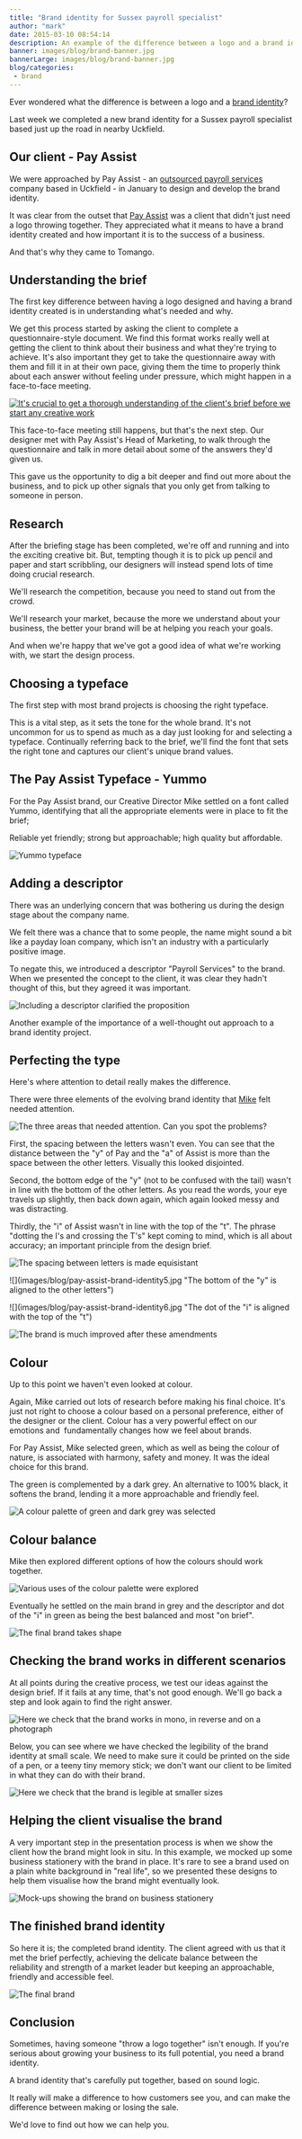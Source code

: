 ```yaml
---
title: "Brand identity for Sussex payroll specialist"
author: "mark"
date: 2015-03-10 08:54:14
description: An example of the difference between a logo and a brand identity, and why you need the latter.
banner: images/blog/brand-banner.jpg
bannerLarge: images/blog/brand-banner.jpg
blog/categories: 
 - brand
---
```


Ever wondered what the difference is between a logo and a [brand identity](http://www.tomango.co.uk/creates/brand/)?

Last week we completed a new brand identity for a Sussex payroll specialist based just up the road in nearby Uckfield.

## Our client - Pay Assist

We were approached by Pay Assist - an [outsourced payroll services](http://www.pay-assist.co.uk/payroll-services/) company based in Uckfield - in January to design and develop the brand identity.

It was clear from the outset that [Pay Assist](http://www.tomango.co.uk/created/pay-assist/) was a client that didn't just need a logo throwing together. They appreciated what it means to have a brand identity created and how important it is to the success of a business.

And that's why they came to Tomango.

## Understanding the brief

The first key difference between having a logo designed and having a brand identity created is in understanding what's needed and why.

We get this process started by asking the client to complete a questionnaire-style document. We find this format works really well at getting the client to think about their business and what they're trying to achieve. It's also important they get to take the questionnaire away with them and fill it in at their own pace, giving them the time to properly think about each answer without feeling under pressure, which might happen in a face-to-face meeting.

[![](images/blog/mike-researching.jpg "It's crucial to get a thorough understanding of the client's brief before we start any creative work")](images/blog/mike-researching.jpg)

This face-to-face meeting still happens, but that's the next step. Our designer met with Pay Assist's Head of Marketing, to walk through the questionnaire and talk in more detail about some of the answers they'd given us.

This gave us the opportunity to dig a bit deeper and find out more about the business, and to pick up other signals that you only get from talking to someone in person.

## Research

After the briefing stage has been completed, we're off and running and into the exciting creative bit. But, tempting though it is to pick up pencil and paper and start scribbling, our designers will instead spend lots of time doing crucial research.

We'll research the competition, because you need to stand out from the crowd.

We'll research your market, because the more we understand about your business, the better your brand will be at helping you reach your goals.

And when we're happy that we've got a good idea of what we're working with, we start the design process.

## Choosing a typeface

The first step with most brand projects is choosing the right typeface.

This is a vital step, as it sets the tone for the whole brand. It's not uncommon for us to spend as much as a day just looking for and selecting a typeface. Continually referring back to the brief, we'll find the font that sets the right tone and captures our client's unique brand values.

## The Pay Assist Typeface - Yummo

For the Pay Assist brand, our Creative Director Mike settled on a font called Yummo, identifying that all the appropriate elements were in place to fit the brief;

Reliable yet friendly; strong but approachable; high quality but affordable.

![](images/blog/pay-assist-brand-identity1.jpg "Yummo typeface")

## Adding a descriptor

There was an underlying concern that was bothering us during the design stage about the company name.

We felt there was a chance that to some people, the name might sound a bit like a payday loan company, which isn't an industry with a particularly positive image.

To negate this, we introduced a descriptor "Payroll Services" to the brand. When we presented the concept to the client, it was clear they hadn't thought of this, but they agreed it was important.

![](images/blog/pay-assist-brand-identity2.jpg "Including a descriptor clarified the proposition")

Another example of the importance of a well-thought out approach to a brand identity project.

## Perfecting the type

Here's where attention to detail really makes the difference.

There were three elements of the evolving brand identity that [Mike](http://www.tomango.co.uk/is/mike-vine/) felt needed attention.

![](images/blog/pay-assist-brand-identity3.jpg "The three areas that needed attention. Can you spot the problems?")

First, the spacing between the letters wasn't even. You can see that the distance between the "y" of Pay and the "a" of Assist is more than the space between the other letters. Visually this looked disjointed.

Second, the bottom edge of the "y" (not to be confused with the tail) wasn't in line with the bottom of the other letters. As you read the words, your eye travels up slightly, then back down again, which again looked messy and was distracting.

Thirdly, the "i" of Assist wasn't in line with the top of the "t". The phrase "dotting the I's and crossing the T's" kept coming to mind, which is all about accuracy; an important principle from the design brief.

![](images/blog/pay-assist-brand-identity4.jpg "The spacing between letters is made equisistant")

![](images/blog/pay-assist-brand-identity5.jpg "The bottom of the "y" is aligned to the other letters")

![](images/blog/pay-assist-brand-identity6.jpg "The dot of the "i" is aligned with the top of the "t")

![](images/blog/pay-assist-brand-identity8.jpg "The brand is much improved after these amendments")

## Colour

Up to this point we haven't even looked at colour.

Again, Mike carried out lots of research before making his final choice. It's just not right to choose a colour based on a personal preference, either of the designer or the client. Colour has a very powerful effect on our emotions and  fundamentally changes how we feel about brands.

For Pay Assist, Mike selected green, which as well as being the colour of nature, is associated with harmony, safety and money. It was the ideal choice for this brand.

The green is complemented by a dark grey. An alternative to 100% black, it softens the brand, lending it a more approachable and friendly feel.

![](images/blog/pay-assist-brand-identity9.jpg "A colour palette of green and dark grey was selected")

## Colour balance

Mike then explored different options of how the colours should work together.

![](images/blog/pay-assist-brand-identity101.jpg "Various uses of the colour palette were explored")

Eventually he settled on the main brand in grey and the descriptor and dot of the "i" in green as being the best balanced and most "on brief".

![](images/blog/pay-assist-brand-identity11.jpg "The final brand takes shape")

## Checking the brand works in different scenarios

At all points during the creative process, we test our ideas against the design brief. If it fails at any time, that's not good enough. We'll go back a step and look again to find the right answer.

![](images/blog/pay-assist-brand-identity12.jpg "Here we check that the brand works in mono, in reverse and on a photograph")

Below, you can see where we have checked the legibility of the brand identity at small scale. We need to make sure it could be printed on the side of a pen, or a teeny tiny memory stick; we don't want our client to be limited in what they can do with their brand.

![](images/blog/pay-assist-brand-identity13.jpg "Here we check that the brand is legible at smaller sizes")

## Helping the client visualise the brand

A very important step in the presentation process is when we show the client how the brand might look in situ. In this example, we mocked up some business stationery with the brand in place. It's rare to see a brand used on a plain white background in "real life", so we presented these designs to help them visualise how the brand might eventually look.

![](images/blog/pay-assist-brand-identity14.jpg "Mock-ups showing the brand on business stationery")

## The finished brand identity

So here it is; the completed brand identity. The client agreed with us that it met the brief perfectly, achieving the delicate balance between the reliability and strength of a market leader but keeping an approachable, friendly and accessible feel.

![](images/blog/pay-assist-brand-identity11.jpg "The final brand")

## Conclusion

Sometimes, having someone "throw a logo together" isn't enough. If you're serious about growing your business to its full potential, you need a brand identity.

A brand identity that's carefully put together, based on sound logic.

It really will make a difference to how customers see you, and can make the difference between making or losing the sale.

We'd love to find out how we can help you.


